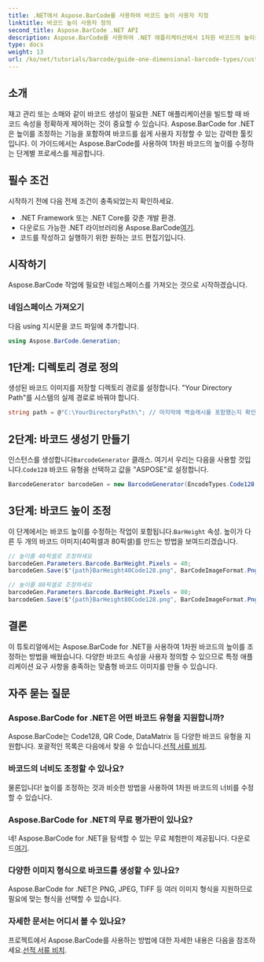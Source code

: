 ```yaml
---
title: .NET에서 Aspose.BarCode를 사용하여 바코드 높이 사용자 지정
linktitle: 바코드 높이 사용자 정의
second_title: Aspose.BarCode .NET API
description: Aspose.BarCode를 사용하여 .NET 애플리케이션에서 1차원 바코드의 높이를 효율적으로 조정하는 방법을 알아보세요. 이 포괄적인 튜토리얼은 명확한 예를 제공합니다.
type: docs
weight: 13
url: /ko/net/tutorials/barcode/guide-one-dimensional-barcode-types/customizing-barcode-height/
---
```

## 소개

재고 관리 또는 소매와 같이 바코드 생성이 필요한 .NET 애플리케이션을 빌드할 때 바코드 속성을 정확하게 제어하는 것이 중요할 수 있습니다. Aspose.BarCode for .NET은 높이를 조정하는 기능을 포함하여 바코드를 쉽게 사용자 지정할 수 있는 강력한 툴킷입니다. 이 가이드에서는 Aspose.BarCode를 사용하여 1차원 바코드의 높이를 수정하는 단계별 프로세스를 제공합니다.

## 필수 조건

시작하기 전에 다음 전제 조건이 충족되었는지 확인하세요.

- .NET Framework 또는 .NET Core를 갖춘 개발 환경.
-  다운로드 가능한 .NET 라이브러리용 Aspose.BarCode[여기](https://releases.aspose.com/barcode/net/).
- 코드를 작성하고 실행하기 위한 원하는 코드 편집기입니다.

## 시작하기

Aspose.BarCode 작업에 필요한 네임스페이스를 가져오는 것으로 시작하겠습니다.

### 네임스페이스 가져오기

다음 using 지시문을 코드 파일에 추가합니다.

```csharp
using Aspose.BarCode.Generation;
```

## 1단계: 디렉토리 경로 정의

생성된 바코드 이미지를 저장할 디렉토리 경로를 설정합니다. "Your Directory Path"를 시스템의 실제 경로로 바꿔야 합니다.

```csharp
string path = @"C:\YourDirectoryPath\"; // 마지막에 백슬래시를 포함했는지 확인하세요.
```

## 2단계: 바코드 생성기 만들기

 인스턴스를 생성합니다`BarcodeGenerator` 클래스. 여기서 우리는 다음을 사용할 것입니다.`Code128` 바코드 유형을 선택하고 값을 "ASPOSE"로 설정합니다.

```csharp
BarcodeGenerator barcodeGen = new BarcodeGenerator(EncodeTypes.Code128, "ASPOSE");
```

## 3단계: 바코드 높이 조정

 이 단계에서는 바코드 높이를 수정하는 작업이 포함됩니다.`BarHeight` 속성. 높이가 다른 두 개의 바코드 이미지(40픽셀과 80픽셀)를 만드는 방법을 보여드리겠습니다.

```csharp
// 높이를 40픽셀로 조정하세요
barcodeGen.Parameters.Barcode.BarHeight.Pixels = 40;
barcodeGen.Save($"{path}BarHeight40Code128.png", BarCodeImageFormat.Png);

// 높이를 80픽셀로 조정하세요
barcodeGen.Parameters.Barcode.BarHeight.Pixels = 80;
barcodeGen.Save($"{path}BarHeight80Code128.png", BarCodeImageFormat.Png);
```

## 결론

이 튜토리얼에서는 Aspose.BarCode for .NET을 사용하여 1차원 바코드의 높이를 조정하는 방법을 배웠습니다. 다양한 바코드 속성을 사용자 정의할 수 있으므로 특정 애플리케이션 요구 사항을 충족하는 맞춤형 바코드 이미지를 만들 수 있습니다.

## 자주 묻는 질문

### Aspose.BarCode for .NET은 어떤 바코드 유형을 지원합니까?
 Aspose.BarCode는 Code128, QR Code, DataMatrix 등 다양한 바코드 유형을 지원합니다. 포괄적인 목록은 다음에서 찾을 수 있습니다.[선적 서류 비치](https://reference.aspose.com/barcode/net/).

### 바코드의 너비도 조정할 수 있나요?
물론입니다! 높이를 조정하는 것과 비슷한 방법을 사용하여 1차원 바코드의 너비를 수정할 수 있습니다.

### Aspose.BarCode for .NET의 무료 평가판이 있나요?
 네! Aspose.BarCode for .NET을 탐색할 수 있는 무료 체험판이 제공됩니다. 다운로드[여기](https://releases.aspose.com/barcode/net/).

### 다양한 이미지 형식으로 바코드를 생성할 수 있나요?
Aspose.BarCode for .NET은 PNG, JPEG, TIFF 등 여러 이미지 형식을 지원하므로 필요에 맞는 형식을 선택할 수 있습니다.

### 자세한 문서는 어디서 볼 수 있나요?
 프로젝트에서 Aspose.BarCode를 사용하는 방법에 대한 자세한 내용은 다음을 참조하세요.[선적 서류 비치](https://reference.aspose.com/barcode/net/).